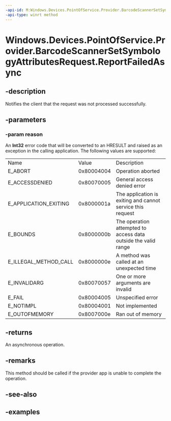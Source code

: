 ```yaml
---
-api-id: M:Windows.Devices.PointOfService.Provider.BarcodeScannerSetSymbologyAttributesRequest.ReportFailedAsync(System.Int32)
-api-type: winrt method
---
```


<!-- Method syntax.
public IAsyncAction BarcodeScannerSetSymbologyAttributesRequest.ReportFailedAsync(Int32 reason)
-->

# Windows.Devices.PointOfService.Provider.BarcodeScannerSetSymbologyAttributesRequest.ReportFailedAsync

## -description
Notifies the client that the request was not processed successfully.

## -parameters
### -param reason
An **Int32** error code that will be converted to an HRESULT and raised as an exception in the calling application. The following values are supported:

<table>
   <tr><td>Name</td><td>Value</td><td>Description</td></tr>
   <tr><td>E_ABORT</td><td>0x80004004</td><td>Operation aborted</td></tr>
   <tr><td>E_ACCESSDENIED</td><td>0x80070005</td><td>General access denied error</td></tr>
   <tr><td>E_APPLICATION_EXITING</td><td>0x8000001a</td><td>The application is exiting and cannot service this request</td></tr>
   <tr><td>E_BOUNDS</td><td>0x8000000b</td><td>The operation attempted to access data outside the valid range</td></tr>
   <tr><td>E_ILLEGAL_METHOD_CALL</td><td>0x8000000e</td><td>A method was called at an unexpected time</td></tr>
   <tr><td>E_INVALIDARG</td><td>0x80070057</td><td>One or more arguments are invalid</td></tr>
   <tr><td>E_FAIL</td><td>0x80004005</td><td>Unspecified error</td></tr>
   <tr><td>E_NOTIMPL</td><td>0x80004001</td><td>Not implemented</td></tr>
   <tr><td>E_OUTOFMEMORY</td><td>0x8007000e</td><td>Ran out of memory</td></tr>
</table>

## -returns
An asynchronous operation.

## -remarks
This method should be called if the provider app is unable to complete the operation.

## -see-also

## -examples


